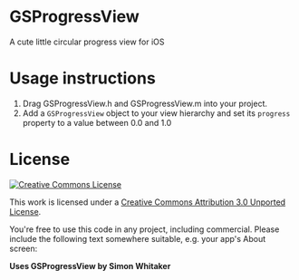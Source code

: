 # GSProgressView

A cute little circular progress view for iOS

# Usage instructions

1. Drag GSProgressView.h and GSProgressView.m into your project.
2. Add a `GSProgressView` object to your view hierarchy and set its `progress` property to a value between 0.0 and 1.0

# License

[![Creative Commons License][cc-by-30-icon]][cc-by-30]

This work is licensed under a [Creative Commons Attribution 3.0 Unported License][cc-by-30].

You're free to use this code in any project, including commercial. Please include the following text somewhere suitable, e.g. your app's About screen:

**Uses GSProgressView by Simon Whitaker**

[cc-by-30-icon]: http://i.creativecommons.org/l/by/3.0/88x31.png
[cc-by-30]: http://creativecommons.org/licenses/by/3.0/
